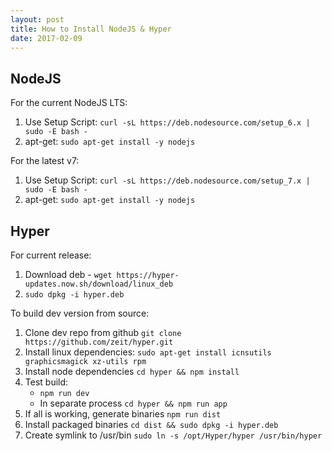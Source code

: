 ```yaml
---		
layout: post
title: How to Install NodeJS & Hyper
date: 2017-02-09
---
```


## NodeJS

For the current NodeJS LTS:  
1. Use Setup Script: `curl -sL https://deb.nodesource.com/setup_6.x | sudo -E bash -`
2. apt-get: `sudo apt-get install -y nodejs`

For the latest v7:  
1. Use Setup Script: `curl -sL https://deb.nodesource.com/setup_7.x | sudo -E bash -`
2. apt-get: `sudo apt-get install -y nodejs`


## Hyper

For current release:  
1. Download deb - `wget https://hyper-updates.now.sh/download/linux_deb`
2. `sudo dpkg -i hyper.deb`

To build dev version from source:
1. Clone dev repo from github `git clone https://github.com/zeit/hyper.git`
2. Install linux dependencies: `sudo apt-get install icnsutils graphicsmagick xz-utils rpm`
3. Install node dependencies `cd hyper && npm install`
4. Test build: 
	+ `npm run dev`
	+ In separate process `cd hyper && npm run app`
5. If all is working, generate binaries `npm run dist`
6. Install packaged binaries `cd dist && sudo dpkg -i hyper.deb`
7. Create symlink to /usr/bin `sudo ln -s /opt/Hyper/hyper /usr/bin/hyper`